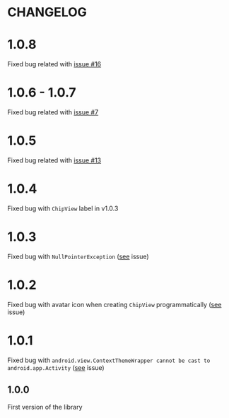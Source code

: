 # CHANGELOG

# 1.0.8

Fixed bug related with [issue #16](https://github.com/pchmn/MaterialChipsInput/issues/16)

# 1.0.6 - 1.0.7

Fixed bug related with [issue #7](https://github.com/pchmn/MaterialChipsInput/issues/7)

# 1.0.5

Fixed bug related with [issue #13](https://github.com/pchmn/MaterialChipsInput/issues/13)

# 1.0.4

Fixed bug with `ChipView` label in v1.0.3

# 1.0.3

Fixed bug with  `NullPointerException` ([see](https://github.com/pchmn/MaterialChipsInput/issues/3) issue)

# 1.0.2

Fixed bug with avatar icon when creating `ChipView` programmatically ([see](https://github.com/pchmn/MaterialChipsInput/issues/2) issue)

# 1.0.1

Fixed bug with `android.view.ContextThemeWrapper cannot be cast to android.app.Activity` ([see](https://github.com/pchmn/MaterialChipsInput/issues/1) issue)

## 1.0.0

First version of the library